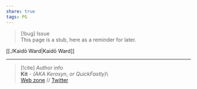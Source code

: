 ```yaml
---  
share: true  
tags: PG  
---  
```

> [!bug] Issue  
> This page is a stub, here as a reminder for later.  
  
[[./Kaidō Ward|Kaidō Ward]]  
  
-----  
> [!cite] Author info  
> **Kit** - *(AKA Kerosyn, or QuickFastly)*\  
> [Web zone](https://kitabe.link) // [Twitter](https://twitter.com/Kerosyn_)